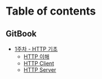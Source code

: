 # Table of contents

## GitBook

* [1주차 - HTTP 기초](README.md)
  * [HTTP 이해](gitbook/readme/http.md)
  * [HTTP Client](gitbook/readme/http-client.md)
  * [HTTP Server](gitbook/readme/http-server.md)
